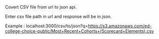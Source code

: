 Covert CSV file from url to json api.

Enter csv file path in url and response will be in json.

Example :
localhost:3000/csv/to/json?q=https://s3.amazonaws.com/ed-college-choice-public/Most+Recent+Cohorts+(Scorecard+Elements).csv

